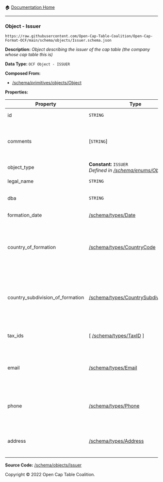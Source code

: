 :house: [Documentation Home](../../home/xudiera/code/README.md)

---

### Object - Issuer

`https://raw.githubusercontent.com/Open-Cap-Table-Coalition/Open-Cap-Format-OCF/main/schema/objects/Issuer.schema.json`

**Description:** _Object describing the issuer of the cap table (the company whose cap table this is)_

**Data Type:** `OCF Object - ISSUER`

**Composed From:**

- [/schema/primitives/objects/Object](../primitives/objects/Object.md)

**Properties:**

| Property                         | Type                                                                                       | Description                                                                     | Required   |
| -------------------------------- | ------------------------------------------------------------------------------------------ | ------------------------------------------------------------------------------- | ---------- |
| id                               | `STRING`                                                                                   | Identifier for the object                                                       | `REQUIRED` |
| comments                         | [`STRING`]                                                                                 | Unstructured text comments related to and stored for the object                 | -          |
| object_type                      | **Constant:** `ISSUER`</br>_Defined in [/schema/enums/ObjectType](../enums/ObjectType.md)_ | Object type field                                                               | `REQUIRED` |
| legal_name                       | `STRING`                                                                                   | Legal name of the issuer                                                        | `REQUIRED` |
| dba                              | `STRING`                                                                                   | Doing Business As name                                                          | -          |
| formation_date                   | [/schema/types/Date](../types/Date.md)                                                     | Date of formation                                                               | `REQUIRED` |
| country_of_formation             | [/schema/types/CountryCode](../types/CountryCode.md)                                       | The country where the issuer company was legally formed (ISO 3166-1 alpha-2)    | `REQUIRED` |
| country_subdivision_of_formation | [/schema/types/CountrySubdivisionCode](../types/CountrySubdivisionCode.md)                 | The state, province, or subdivision where the issuer company was legally formed | -          |
| tax_ids                          | [ [/schema/types/TaxID](../types/TaxID.md) ]                                               | The tax ids for this issuer company                                             | -          |
| email                            | [/schema/types/Email](../types/Email.md)                                                   | A work email that the issuer company can be reached at                          | -          |
| phone                            | [/schema/types/Phone](../types/Phone.md)                                                   | A phone number that the issuer company can be reached at                        | -          |
| address                          | [/schema/types/Address](../types/Address.md)                                               | The headquarters address of the issuing company                                 | -          |

**Source Code:** [/schema/objects/Issuer](../../../../../../../../schema/objects/Issuer.schema.json)

Copyright © 2022 Open Cap Table Coalition.
